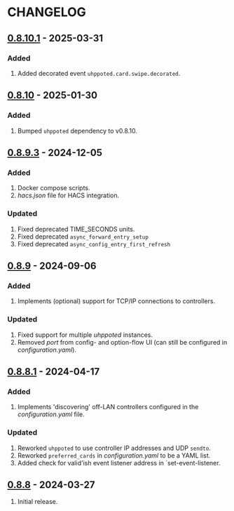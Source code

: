 # CHANGELOG

## [0.8.10.1](https://github.com/uhppoted/uhppoted-app-home-assistant/releases/tag/v0.8.10.1) - 2025-03-31

### Added
1. Added decorated event `uhppoted.card.swipe.decorated`.


## [0.8.10](https://github.com/uhppoted/uhppoted-app-home-assistant/releases/tag/v0.8.10) - 2025-01-30

### Added
1. Bumped `uhppoted` dependency to v0.8.10.

## [0.8.9.3](https://github.com/uhppoted/uhppoted-app-home-assistant/releases/tag/v0.8.9.3) - 2024-12-05

### Added
1. Docker compose scripts.
2. _hacs.json_ file for HACS integration.

### Updated
1. Fixed deprecated TIME_SECONDS units.
2. Fixed deprecated `async_forward_entry_setup`
3. Fixed deprecated `async_config_entry_first_refresh`


## [0.8.9](https://github.com/uhppoted/uhppoted-app-home-assistant/releases/tag/v0.8.9) - 2024-09-06

### Added
1. Implements (optional) support for TCP/IP connections to controllers.

### Updated
1. Fixed support for multiple _uhppoted_ instances.
2. Removed _port_ from config- and option-flow UI (can still be configured in _configuration.yaml_).


## [0.8.8.1](https://github.com/uhppoted/uhppoted-app-home-assistant/releases/tag/v0.8.8.1) - 2024-04-17

### Added
1. Implements 'discovering' off-LAN controllers configured in the _configuration.yaml_ file.

### Updated
1. Reworked `uhppoted` to use controller IP addresses and UDP `sendto`.
2. Reworked `preferred_cards` in _configuration.yaml_ to be a YAML list.
3. Added check for valid'ish event listener address in `set-event-listener.


## [0.8.8](https://github.com/uhppoted/uhppoted-app-home-assistant/releases/tag/v0.8.8) - 2024-03-27

1. Initial release.




